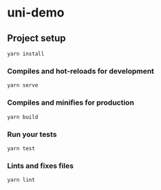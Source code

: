 # uni-demo

## Project setup

```
yarn install
```

### Compiles and hot-reloads for development

```
yarn serve
```

### Compiles and minifies for production

```
yarn build
```

### Run your tests

```
yarn test
```

### Lints and fixes files

```
yarn lint
```
